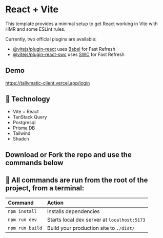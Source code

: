 # React + Vite

This template provides a minimal setup to get React working in Vite with HMR and some ESLint rules.

Currently, two official plugins are available:

- [@vitejs/plugin-react](https://github.com/vitejs/vite-plugin-react/blob/main/packages/plugin-react/README.md) uses [Babel](https://babeljs.io/) for Fast Refresh
- [@vitejs/plugin-react-swc](https://github.com/vitejs/vite-plugin-react-swc) uses [SWC](https://swc.rs/) for Fast Refresh

## Demo

https://tallymatic-client.vercel.app/login

## 🚀 Technology

- Vite + React
- TanStack Query
- Postgresql
- Prisma DB
- Tailwind
- Shadcn

## Download or Fork the repo and use the commands below

## 🧞 All commands are run from the root of the project, from a terminal:

| Command         | Action                                      |
| :-------------- | :------------------------------------------ |
| `npm install`   | Installs dependencies                       |
| `npm run dev`   | Starts local dev server at `localhost:5173` |
| `npm run build` | Build your production site to `./dist/`     |
